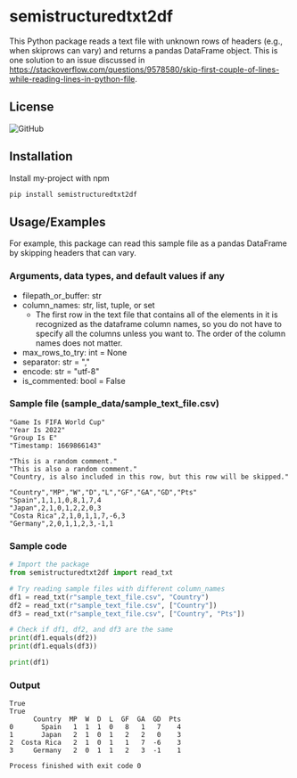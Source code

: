 # semistructuredtxt2df

This Python package reads a text file with unknown rows of headers (e.g., when skiprows can vary) and returns a pandas DataFrame object.
This is one solution to an issue discussed in https://stackoverflow.com/questions/9578580/skip-first-couple-of-lines-while-reading-lines-in-python-file.


## License

![GitHub](https://img.shields.io/github/license/iiokentaro/semistructuredtxt2df)


## Installation

Install my-project with npm

```bash
pip install semistructuredtxt2df
```
    
## Usage/Examples
For example, this package can read this sample file as a pandas DataFrame by skipping headers that can vary.

### Arguments, data types, and default values if any
* filepath_or_buffer: str
* column_names: str, list, tuple, or set
  * The first row in the text file that contains all of the elements in it is recognized as the dataframe column names, so you do not have to specify all the columns unless you want to. The order of the column names does not matter.
* max_rows_to_try: int = None
* separator: str = ","
* encode: str = "utf-8"
* is_commented: bool = False

### Sample file (sample_data/sample_text_file.csv)

```text
"Game Is FIFA World Cup"
"Year Is 2022"
"Group Is E"
"Timestamp: 1669866143"

"This is a random comment."
"This is also a random comment."
"Country, is also included in this row, but this row will be skipped."

"Country","MP","W","D","L","GF","GA","GD","Pts"
"Spain",1,1,1,0,8,1,7,4
"Japan",2,1,0,1,2,2,0,3
"Costa Rica",2,1,0,1,1,7,-6,3
"Germany",2,0,1,1,2,3,-1,1
```
### Sample code
```python
# Import the package
from semistructuredtxt2df import read_txt

# Try reading sample files with different column_names
df1 = read_txt(r"sample_text_file.csv", "Country")
df2 = read_txt(r"sample_text_file.csv", ["Country"])
df3 = read_txt(r"sample_text_file.csv", ["Country", "Pts"])

# Check if df1, df2, and df3 are the same
print(df1.equals(df2))
print(df1.equals(df3))

print(df1)
```
### Output
```text
True
True
      Country  MP  W  D  L  GF  GA  GD  Pts
0       Spain   1  1  1  0   8   1   7    4
1       Japan   2  1  0  1   2   2   0    3
2  Costa Rica   2  1  0  1   1   7  -6    3
3     Germany   2  0  1  1   2   3  -1    1

Process finished with exit code 0
```
